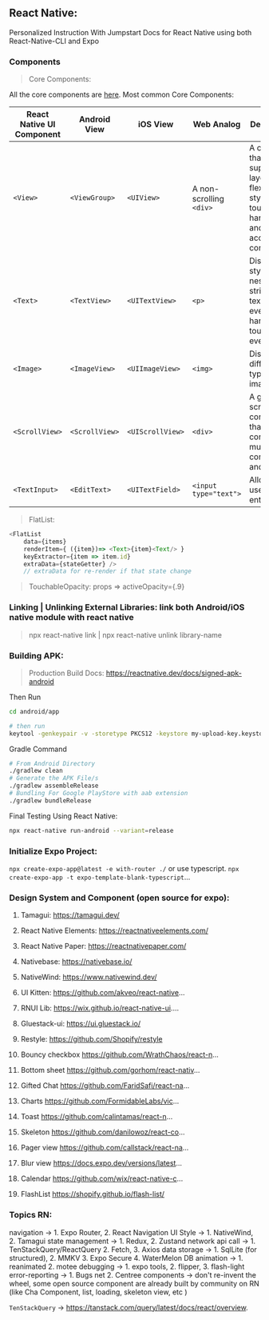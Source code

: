 ## React Native:
Personalized Instruction With Jumpstart Docs for React Native using both React-Native-CLI and Expo

### Components
> Core Components:

All the core components are [here](https://reactnative.dev/docs/components-and-apis). Most common Core Components:

| React Native UI Component | Android View   | iOS View         | Web Analog               | Description                                                                                           |
| ------------------------- | -------------- | ---------------- | ------------------------ | ----------------------------------------------------------------------------------------------------- |
| `<View>`                  | `<ViewGroup>`  | `<UIView>`       | A non-scrolling `<div>` | A container that supports layout with flexbox, style, some touch handling, and accessibility controls |
| `<Text>`                  | `<TextView>`   | `<UITextView>`   | `<p>`                    | Displays, styles, and nests strings of text and even handles touch events                             |
| `<Image>`                 | `<ImageView>`  | `<UIImageView>`  | `<img>`                  | Displays different types of images                                                                    |
| `<ScrollView>`            | `<ScrollView>` | `<UIScrollView>` | `<div>`                  | A generic scrolling container that can contain multiple components and views                          |
| `<TextInput>`             | `<EditText>`   | `<UITextField>`  | `<input type="text">`    | Allows the user to enter text                                                                         |

> FlatList:
```js
<FlatList
    data={items}
    renderItem={ ({item})=> <Text>{item}<Text/> }
    keyExtractor={item => item.id} 
    extraData={stateGetter} />
    // extraData for re-render if that state change
```

> TouchableOpacity: props => activeOpacity={.9}

### Linking | Unlinking External Libraries: link both Android/iOS native module with react native
> npx react-native link | npx react-native unlink library-name

### Building APK:
> Production Build Docs: https://reactnative.dev/docs/signed-apk-android

Then Run
```bash
cd android/app

# then run
keytool -genkeypair -v -storetype PKCS12 -keystore my-upload-key.keystore -alias my-key-alias -keyalg RSA -keysize 2048 -validity 10000
```

Gradle Command
```bash
# From Android Directory
./gradlew clean
# Generate the APK File/s
./gradlew assembleRelease
# Bundling For Google PlayStore with aab extension
./gradlew bundleRelease
```

Final Testing Using React Native:
```bash
npx react-native run-android --variant=release
```



### Initialize Expo Project:
`npx create-expo-app@latest -e with-router ./` or use typescript.
`npx create-expo-app -t expo-template-blank-typescript`...

### Design System and Component (open source for expo):

1. Tamagui: https://tamagui.dev/
2. React Native Elements: https://reactnativeelements.com/
3. React Native Paper: https://reactnativepaper.com/
4. Nativebase: https://nativebase.io/
5. NativeWind: https://www.nativewind.dev/
6. UI Kitten: https://github.com/akveo/react-native...
7. RNUI Lib: https://wix.github.io/react-native-ui....
8. Gluestack-ui: https://ui.gluestack.io/
9. Restyle: https://github.com/Shopify/restyle

1. Bouncy checkbox https://github.com/WrathChaos/react-n...
2. Bottom sheet https://github.com/gorhom/react-nativ...
3. Gifted Chat https://github.com/FaridSafi/react-na...
4. Charts https://github.com/FormidableLabs/vic...
5. Toast https://github.com/calintamas/react-n...
6. Skeleton https://github.com/danilowoz/react-co...
7. Pager view https://github.com/callstack/react-na...
8. Blur view https://docs.expo.dev/versions/latest...
9. Calendar https://github.com/wix/react-native-c...
10. FlashList https://shopify.github.io/flash-list/


### Topics RN:
navigation -> 1. Expo Router, 2. React Navigation
UI Style -> 1. NativeWind, 2. Tamagui
state management -> 1. Redux, 2. Zustand
network api call -> 1. TenStackQuery/ReactQuery 2. Fetch, 3. Axios
data storage -> 1. SqlLite (for structured), 2. MMKV 3. Expo Secure 4. WaterMelon DB
animation -> 1. reanimated 2. motee
debugging -> 1. expo tools, 2. flipper, 3. flash-light
error-reporting -> 1. Bugs net 2. Centree
components -> don't re-invent the wheel, some open source component are already built by community on RN (like Cha Component, list, loading, skeleton view, etc )

`TenStackQuery` -> https://tanstack.com/query/latest/docs/react/overview.